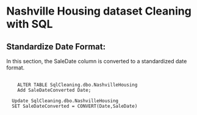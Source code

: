 # Nashville Housing dataset Cleaning with SQL

## Standardize Date Format:
In this section, the SaleDate column is converted to a standardized date format.

<pre>
  <code>
    ALTER TABLE SqlCleaning.dbo.NashvilleHousing
    Add SaleDateConverted Date;

  Update SqlCleaning.dbo.NashvilleHousing
  SET SaleDateConverted = CONVERT(Date,SaleDate)

  </code>
</pre>
